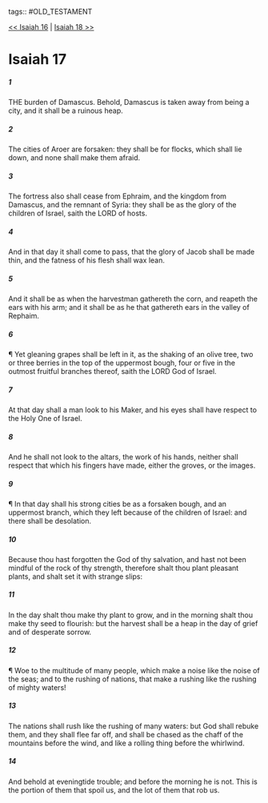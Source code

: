 tags:: #OLD_TESTAMENT

[<< Isaiah 16](OLD_TESTAMENT/23_Isaiah/Isaiah_16.md) | [Isaiah 18 >>](OLD_TESTAMENT/23_Isaiah/Isaiah_18.md)

# Isaiah 17

##### 1

THE burden of Damascus. Behold, Damascus is taken away from being a city, and it shall be a ruinous heap.

##### 2

The cities of Aroer are forsaken: they shall be for flocks, which shall lie down, and none shall make them afraid.

##### 3

The fortress also shall cease from Ephraim, and the kingdom from Damascus, and the remnant of Syria: they shall be as the glory of the children of Israel, saith the LORD of hosts.

##### 4

And in that day it shall come to pass, that the glory of Jacob shall be made thin, and the fatness of his flesh shall wax lean.

##### 5

And it shall be as when the harvestman gathereth the corn, and reapeth the ears with his arm; and it shall be as he that gathereth ears in the valley of Rephaim.

##### 6

¶ Yet gleaning grapes shall be left in it, as the shaking of an olive tree, two or three berries in the top of the uppermost bough, four or five in the outmost fruitful branches thereof, saith the LORD God of Israel.

##### 7

At that day shall a man look to his Maker, and his eyes shall have respect to the Holy One of Israel.

##### 8

And he shall not look to the altars, the work of his hands, neither shall respect that which his fingers have made, either the groves, or the images.

##### 9

¶ In that day shall his strong cities be as a forsaken bough, and an uppermost branch, which they left because of the children of Israel: and there shall be desolation.

##### 10

Because thou hast forgotten the God of thy salvation, and hast not been mindful of the rock of thy strength, therefore shalt thou plant pleasant plants, and shalt set it with strange slips:

##### 11

In the day shalt thou make thy plant to grow, and in the morning shalt thou make thy seed to flourish: but the harvest shall be a heap in the day of grief and of desperate sorrow.

##### 12

¶ Woe to the multitude of many people, which make a noise like the noise of the seas; and to the rushing of nations, that make a rushing like the rushing of mighty waters!

##### 13

The nations shall rush like the rushing of many waters: but God shall rebuke them, and they shall flee far off, and shall be chased as the chaff of the mountains before the wind, and like a rolling thing before the whirlwind.

##### 14

And behold at eveningtide trouble; and before the morning he is not. This is the portion of them that spoil us, and the lot of them that rob us.
